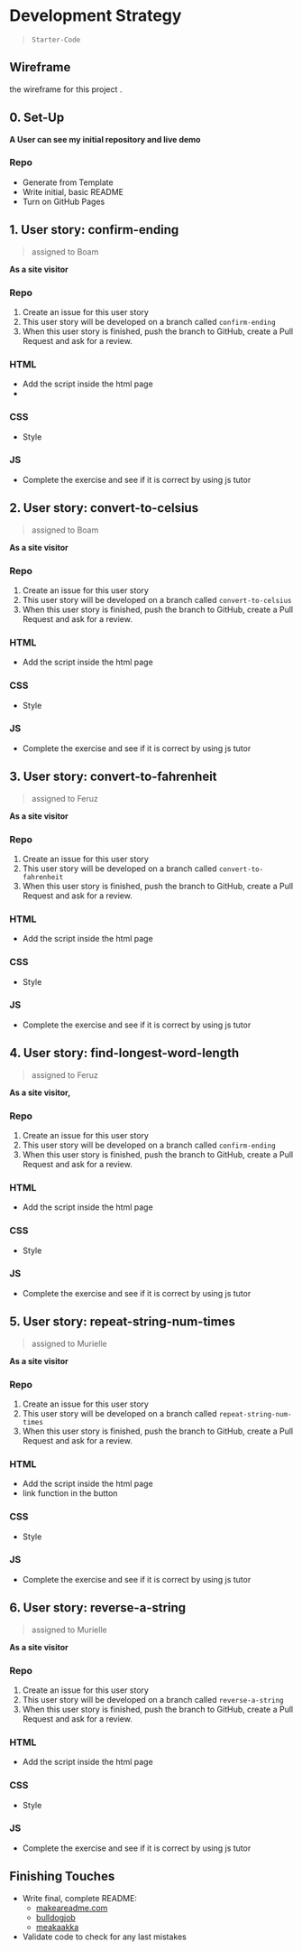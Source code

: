# Development Strategy

> `Starter-Code`
## Wireframe

<!-- include a wireframe for your project in this repository, and display it here -->
<!-- wireframe.cc is a good site for getting started with wireframes -->

the wireframe for this project []().

## 0. Set-Up

**A User can see my initial repository and live demo**

### Repo

- Generate from Template
- Write initial, basic README
- Turn on GitHub Pages

## 1. User story: confirm-ending

> assigned to Boam

**As a site visitor**

### Repo

1. Create an issue for this user story
2. This user story will be developed on a branch called `confirm-ending`
3. When this user story is finished, push the branch to GitHub, create a Pull Request and ask for a review.

### HTML

- Add the script inside the html page
- 

### CSS

- Style 

### JS
- Complete the exercise and see if it is correct by using js tutor

## 2. User story: convert-to-celsius
> assigned to Boam

**As a site visitor**

### Repo

1. Create an issue for this user story
2. This user story will be developed on a branch called `convert-to-celsius`
3. When this user story is finished, push the branch to GitHub, create a Pull Request and ask for a review.

### HTML

- Add the script inside the html page

### CSS

- Style 

### JS
- Complete the exercise and see if it is correct by using js tutor

## 3. User story: convert-to-fahrenheit

> assigned to Feruz

**As a site visitor**
### Repo

1. Create an issue for this user story
2. This user story will be developed on a branch called `convert-to-fahrenheit`
3. When this user story is finished, push the branch to GitHub, create a Pull Request and ask for a review.

### HTML

- Add the script inside the html page

### CSS

- Style 

### JS
- Complete the exercise and see if it is correct by using js tutor

## 4. User story: find-longest-word-length

> assigned to Feruz

**As a site visitor,**

### Repo

1. Create an issue for this user story
2. This user story will be developed on a branch called `confirm-ending`
3. When this user story is finished, push the branch to GitHub, create a Pull Request and ask for a review.

### HTML

- Add the script inside the html page

### CSS

- Style 

### JS
- Complete the exercise and see if it is correct by using js tutor

## 5. User story: repeat-string-num-times
> assigned to Murielle

**As a site visitor**

### Repo

1. Create an issue for this user story
2. This user story will be developed on a branch called `repeat-string-num-times`
3. When this user story is finished, push the branch to GitHub, create a Pull Request and ask for a review.

### HTML

- Add the script inside the html page
- link function in the button

### CSS

- Style 

### JS
- Complete the exercise and see if it is correct by using js tutor

## 6. User story: reverse-a-string
> assigned to Murielle

**As a site visitor**

### Repo

1. Create an issue for this user story
2. This user story will be developed on a branch called `reverse-a-string`
3. When this user story is finished, push the branch to GitHub, create a Pull Request and ask for a review.

### HTML

- Add the script inside the html page

### CSS

- Style 

### JS
- Complete the exercise and see if it is correct by using js tutor

## Finishing Touches

- Write final, complete README:
  - [makeareadme.com](https://www.makeareadme.com/)
  - [bulldogjob](https://bulldogjob.com/news/449-how-to-write-a-good-readme-for-your-github-project)
  - [meakaakka](https://medium.com/@meakaakka/a-beginners-guide-to-writing-a-kickass-readme-7ac01da88ab3)
- Validate code to check for any last mistakes
